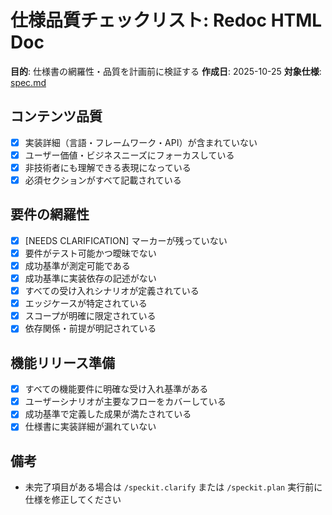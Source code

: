 # 仕様品質チェックリスト: Redoc HTML Doc

**目的**: 仕様書の網羅性・品質を計画前に検証する
**作成日**: 2025-10-25
**対象仕様**: [spec.md](../spec.md)

## コンテンツ品質

- [x] 実装詳細（言語・フレームワーク・API）が含まれていない
- [x] ユーザー価値・ビジネスニーズにフォーカスしている
- [x] 非技術者にも理解できる表現になっている
- [x] 必須セクションがすべて記載されている

## 要件の網羅性

- [x] [NEEDS CLARIFICATION] マーカーが残っていない
- [x] 要件がテスト可能かつ曖昧でない
- [x] 成功基準が測定可能である
- [x] 成功基準に実装依存の記述がない
- [x] すべての受け入れシナリオが定義されている
- [x] エッジケースが特定されている
- [x] スコープが明確に限定されている
- [x] 依存関係・前提が明記されている

## 機能リリース準備

- [x] すべての機能要件に明確な受け入れ基準がある
- [x] ユーザーシナリオが主要なフローをカバーしている
- [x] 成功基準で定義した成果が満たされている
- [x] 仕様書に実装詳細が漏れていない

## 備考

- 未完了項目がある場合は `/speckit.clarify` または `/speckit.plan` 実行前に仕様を修正してください
